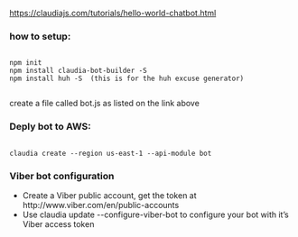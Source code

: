 <a href="https://claudiajs.com/tutorials/hello-world-chatbot.html">https://claudiajs.com/tutorials/hello-world-chatbot.html</a>

<h3>how to setup:</h3>

<code>
npm init
npm install claudia-bot-builder -S
npm install huh -S  (this is for the huh excuse generator)

</code>

<p>create a file called bot.js as listed on the link above</p>

<h3>Deply bot to AWS:</h3>
<code>
claudia create --region us-east-1 --api-module bot
</code>


<h3>Viber bot configuration</h3>

<ul>
<li>Create a Viber public account, get the token at http://www.viber.com/en/public-accounts
<li>Use claudia update --configure-viber-bot to configure your bot with it’s Viber access token
</ul>
